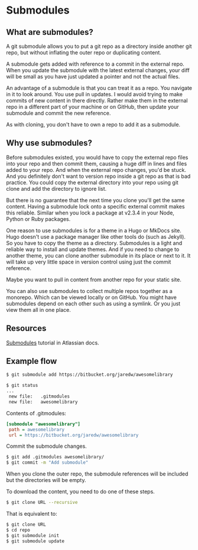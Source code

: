 # Submodules


## What are submodules?

A git submodule allows you to put a git repo as a directory inside another git repo, but without inflating the outer repo or duplicating content.

A submodule gets added with reference to a commit in the external repo. When you update the submodule with the latest external changes, your diff will be small as you have just updated a pointer and not
the actual files.

An advantage of a submodule is that you can treat it as a repo. You navigate in it to look around. You use pull in updates. I would avoid trying to make commits of new content in there directly. Rather make them in the external repo in a different part of your machine or on GitHub, then update your submodule and commit the new reference.

As with cloning, you don't have to own a repo to add it as a submodule.


## Why use submodules?

Before submodules existed, you would have to copy the external repo files into your repo and then commit them, causing a huge diff in lines and files added to your repo. And when the external repo changes, you'd be stuck. And you definitely don't want to version repo inside a git repo as that is bad practice. You could copy the external directory into your repo using git clone and add the directory to ignore list. 

But there is no guarantee that the next time you clone you'll get the same content. Having a submodule lock onto a specific external commit makes this reliable. Similar when you lock a package at v2.3.4 in your Node, Python or Ruby packages.

One reason to use submodules is for a theme in a Hugo or MkDocs site. Hugo doesn't use a package manager like other tools do (such as Jekyll). So you have to copy the theme as a directory. Submodules is a light and reliable way to install and update themes. And if you need to change to another theme, you can clone another submodule in its place or next to it. It will take up very little space in version control using just the commit reference.

Maybe you want to pull in content from another repo for your static site.

You can also use submodules to collect multiple repos together as a monorepo. Which can be viewed locally or on GitHub. You might have submodules depend on each other such as using a symlink. Or you just view them all in one place.


## Resources

[Submodules](https://www.atlassian.com/git/tutorials/git-submodule) tutorial in Atlassian docs.


## Example flow

```sh
$ git submodule add https://bitbucket.org/jaredw/awesomelibrary
```

```sh
$ git status
...
 new file:   .gitmodules
 new file:   awesomelibrary
```

Contents of .gitmodules:

```ini
[submodule "awesomelibrary"]
 path = awesomelibrary
 url = https://bitbucket.org/jaredw/awesomelibrary
```

Commit the submodule changes.

```sh
$ git add .gitmodules awesomelibrary/
$ git commit -m "Add submodule"
```

When you clone the outer repo, the submodule references will be included but the directories will be empty.

To download the content, you need to do one of these steps.

```sh
$ git clone URL --recursive
```

That is equivalent to:

```sh
$ git clone URL
$ cd repo
$ git submodule init
$ git submodule update
```

